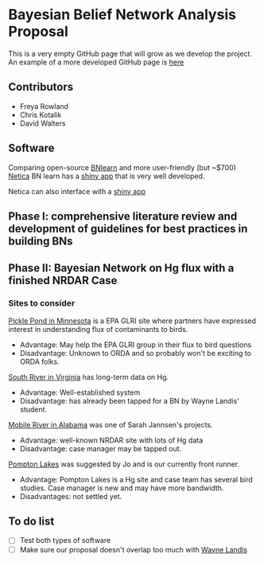 # Bayesian Belief Network Analysis Proposal

This is a very empty GitHub page that will grow as we develop the project. An example of a more developed GitHub page is [here](<https://github.com/freyarowland/WoodFrogCode>)

## Contributors
- Freya Rowland
- Chris Kotalik
- David Walters

## Software

Comparing open-source [BNlearn](<https://www.bnlearn.com/>) and more user-friendly (but ~$700) [Netica](<https://www.norsys.com/netica.html>) BN learn has a [shiny app](<https://cran.r-project.org/web/packages/BayesianNetwork/vignettes/BayesianNetwork.html>) that is very well developed. 

Netica can also interface with a [shiny app](<https://www.sciencedirect.com/science/article/pii/S136481521930221X>)

## Phase I: comprehensive literature review and development of guidelines for best practices in building BNs

## Phase II: Bayesian Network on Hg flux with a finished NRDAR Case

### Sites to consider

[Pickle Pond in Minnesota](<https://stlouisriverestuary.org/restoration_picklepond.php#:~:text=Pickle%20Pond%20is%20a%20shallow%2C%20sheltered%20bay-like%20site,biological%20diversity%20and%20create%20a%20functional%20wetland.%20History>) is a EPA GLRI site where partners have expressed interest in understanding flux of contaminants to birds.
- Advantage: May help the EPA GLRI group in their flux to bird questions
- Disadvantage: Unknown to ORDA and so probably won't be exciting to ORDA folks.

[South River in Virginia](<https://pubs.acs.org/doi/full/10.1021/acs.est.7b02577#:~:text=Historic%20point%20source%20mercury%20%28Hg%29%20contamination%20from%20industrial,elevated%20Hg%20concentrations%20persist%20in%20the%20river%20system.>) has long-term data on Hg.
- Advantage: Well-established system
- Disadvantage: has already been tapped for a BN by Wayne Landis' student.

[Mobile River in Alabama](<https://www.sciencedirect.com/science/article/pii/S0304389420320872?via%3Dihub>) was one of Sarah Jannsen's projects.
- Advantage: well-known NRDAR site with lots of Hg data
- Disadvantage: case manager may be tapped out.

[Pompton Lakes](<https://archive.epa.gov/epa/newsreleases/epa-directs-dupont-remove-mercury-pompton-lake-pompton-lakes-new-jersey.html>) was suggested by Jo and is our currently front runner.
- Advantage: Pompton Lakes is a Hg site and case team has several bird studies. Case manager is new and may have more bandwidth. 
- Disadvantages: not settled yet.

## To do list

- [ ] Test both types of software
- [ ] Make sure our proposal doesn't overlap too much with [Wayne Landis](<https://wp.wwu.edu/toxicology/faculty-staff/dr-wayne-g-landis/>)
